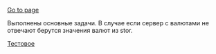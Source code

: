 [Go to page](https://zubov-illia.github.io/alvarium-soft-test-task/)

Выполнены основные задачи.
В случае если сервер с валютами не отвечают берутся значения валют из stor.

[Тестовое](https://drive.google.com/drive/folders/177uQMVGPl4EiYK4mgvUxZL6o0ajx1Kef)
